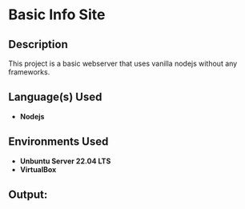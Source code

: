 <h1>Basic Info Site</h1>

<h2>Description</h2>
This project is a basic webserver that uses vanilla nodejs without any frameworks.
<br />

<h2>Language(s) Used</h2>

- <b>Nodejs</b> 

<h2>Environments Used </h2>

- <b>Unbuntu Server 22.04 LTS</b>
- <b>VirtualBox</b>

<h2>Output:</h2>
